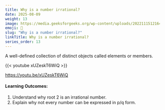 ```yaml
---
title: Why is a number irrational?
date: 2025-08-09
weight: 13
image: https://media.geeksforgeeks.org/wp-content/uploads/20221115121641/function3.png
emoji: 🧮
slug: "Why is a number irrational?"
linkTitle: Why is a number irrational?
series_order: 13
---
```


A well-defined collection of distinct objects called elements or members.

{{< youtube xUZeskT6WiQ >}}

https://youtu.be/xUZeskT6WiQ

#### Learning Outcomes:

1. Understand why root 2  is an irrational number.
2. Explain why not every number can be expressed in p/q form.